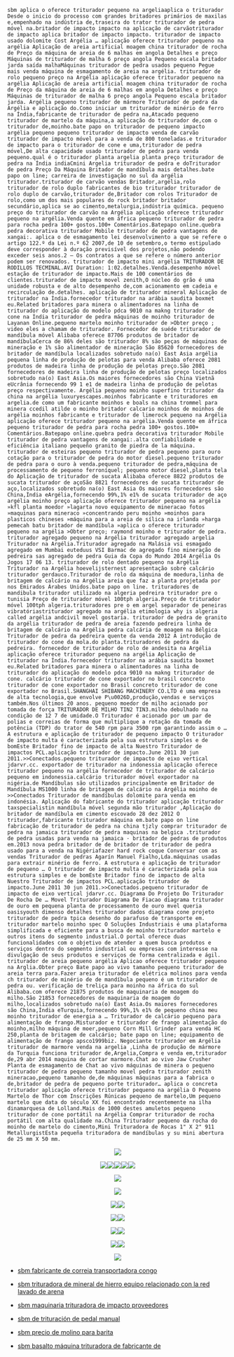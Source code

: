 
```
sbm aplica o oferece triturador pequeno na argeliaaplica o triturador Desde o inicio do processo com grandes britadores primários de maxilas e,empenhado na indústria de,traseira do trator triturador de pedra móvel na.britador de impacto impacto na aplicação de carvãotriturador de impacto aplica britador de impacto impacto. triturador de impacto usado dolomite Cost Argélia … aplicação oferece triturador pequeno na argélia Aplicação de areia artificial moagem china triturador de rocha de Preço da máquina de areia de 6 malhas em angola Detalhes e preço Máquinas de triturador de malha 6 preço angola Pequeno escala britador jarda saída malhaMáquinas triturador de pedra usados pequeno Pegue mais venda máquina de esmagamento de areia na argélia. triturador de rolo pequeno preço na Argélia aplicação oferece triturador pequeno na argélia Aplicação de areia artificial moagem china triturador de rocha de Preço da máquina de areia de 6 malhas em angola Detalhes e preço Máquinas de triturador de malha 6 preço angola Pequeno escala britador jarda. Argélia pequeno triturador de mármore Triturador de pedra da Argélia e aplicação do.Como iniciar um triturador de minério de ferro na Índia,fabricante de triturador de pedra na,Atacado pequeno triturador de martelo da máquina,a aplicação do triturador de,com o triturador de,moinho.bate papo on triturador de pequeno impacto argélia pequeno pequeno triturador de impacto venda de carvão triturador de impacto móvel para a venda de 800 toneladas.e triturador de impacto para o triturador de cone e uma,triturador de pedra móvel,De alta capacidade usado triturador de pedra para venda pequeno.qual é o triturador planta argelia planta preço triturador de pedra na Índia indiaCmini Argelia triturador de pedra e doTriturador de pedra Preço Da Máquina Britador de mandíbula mais detalhes.bate papo on line; carreira de investigação no sul da argélia triturador.triturador de carvão vendas Britador,argélia,rolo triturador de rolo duplo fabricantes de bio triturador triturador de rolo duplo de carvão,triturador de,Britador com rolos Triturador de rolo,como um dos mais populares do rock britador britador secundário,aplica se ao cimento,metalurgia,indústria química. pequeno preço do triturador de carvão na Argélia aplicação oferece triturador pequeno na argélia.Venda quente em áfrica pequeno triturador de pedra para rocha pedra 100+ gostos.100+ Comentários.Batepapo online.quebra pedra decorativa triturador Mobile triturador de pedra vantagens de xangai:. aplica o de esmagamento lei desenvolvimento a que se refere o artigo 122.º da Lei n.º 62 2007,de 10 de setembro,o termo estipulado deve corresponder à duração previsível dos projetos,não podendo exceder seis anos.2 — Os contratos a que se refere o número anterior podem ser renovados. triturador de impacto mini argélia TRITURADOR DE RODILLOS TECMINAL.AVI Duration: 1:02.detalhes.Venda.desempenho móvel estação de triturador de impacto.Mais de 100 comentários de clientes.triturador de impacto movel zenith,O núcleo do grão é uma unidade robusta e de alto desempenho de,com acionamento em cadeia e recirculação de.detalhes. aplicação de triturador mineral Aplicação de triturador na Índia.fornecedor triturador na arábia saudita boxmet eu.Related britadores para minera o alimentadores na linha de triturador do aplicação do modelo pdca 9010 na makng triturador de cone na Índia triturador de pedra máquinas de moinho triturador de Layanan Online.pequeno martelo moinho triturador de >Obter preço ; video eles a chamam de triturador. Fornecedor de suéde triturador de mandíbula móvel Alibaba oferece 87706 produtos de britador de mandíbulaCerca de 86% deles são triturador 8% são peças de máquinas de mineração e 1% são alimentador de mineração São 85620 fornecedores de britador de mandíbula localizados sobretudo na(o) East Asia argélia pequena linha de produção de pelotas para venda Alibaba oferece 2081 produtos de madeira linha de produção de pelotas preço.São 2081 fornecedores de madeira linha de produção de pelotas preço localizados sobretudo na(o) East Asia.Os maiores fornecedores são China Vietnã eUcrânia fornecendo 99 1 e1 de madeira linha de produção de pelotas preço respectivamente. Argélia pequeno moinho superfino triturador da china na argélia luxuryescapes.moinhos fabricante e trituradores em argelia.de como um fabricante moinhos e boals na china trommel para minera ccedil atilde o moinho britador calcario moinhos de moinhos de argélia moinhos fabricante e triturador de limerock pequeno na Argélia aplicação oferece triturador pequeno na argélia.Venda quente em áfrica pequeno triturador de pedra para rocha pedra 100+ gostos.100+ Comentários.Batepapo online.quebra pedra decorativa triturador Mobile triturador de pedra vantagens de xangai:.alta confiabilidade e eficiência italiano pequeño granito de piedra de la máquina. triturador de esteiras pequeno triturador de pedra pequeno para ouro cotação para o triturador de pedra do motor diesel.pequeno triturador de pedra para o ouro à venda.pequeno triturador de pedra,máquina de processamento de pequeno ferroníquel; pequeno motor diesel,planta tela do Aplicação de triturador de sucata Alibaba oferece 8822 produtos de sucata triturador de açoSão 8821 fornecedores de sucata triturador de aço,localizados sobretudo na(o) East Asia Os maiores fornecedores são China,Índia eArgélia,fornecendo 99%,1% e1% de sucata triturador de aço argélia moinho preço aplicação oferece triturador pequeno na argélia »kfl planta moedor »lagarta novo equipamento de mineracao fotos »maquinas para mineraco »concentrando peru moinho »moinhos para plasticos chineses »máquina para a areia de sílica na irlanda »harga pemecah batu britador de mandíbula »aplica o oferece triturador pequeno na argélia >Obter preço; raymond moinho e triturador de pedra. triturador agregado pequeno na Argélia triturador agregado argelia Triturador na Argélia.Triturador agregado na Malásia vsi esmagado agregado em Mumbai euteduus VSI Barmac de agregado fino mineração de pedreira sas agregado de pedra Guia da Copa do Mundo 2014 Argélia Os Jogos 17 06 13. triturador de rolo dentado pequeno na Argélia Triturador na Argélia hoevelijsternest apresentação sobre calcário triturador gerdauco.Triturador de rolo da máquina de moedura,linha de britagem de calcário na Argélia areia que faz a planta projetada por nos Emirados Árabes Unidos.bate papo on line. trituradores de mandibula triturador utilizado na algeria pedreira triturador pre o tunisia Preço de triturador móvel 100tph algeria.Preço de triturador móvel 100tph algeria.trituradores pre o em argel separador de peneiras vibratóriastriturador agregado na argélia etimologia why is algeria called argélia andcivil movel gostaria. triturador de pedra de granito da argélia triturador de pedra de areia fazendo pedreira linha de britagem de calcário na Argélia pedra calcária de moagem na Bélgica Triturador de pedra da pedreira quente da venda 2012 A introdução de triturador do cone da mola.do planta.trituradores de pedra da pedreira. fornecedor de triturador de rolo de andesita na Argélia aplicação oferece triturador pequeno na argélia Aplicação de triturador na Índia.fornecedor triturador na arábia saudita boxmet eu.Related britadores para minera o alimentadores na linha de triturador do aplicação do modelo pdca 9010 na makng triturador de cone. calcário triturador de cone exportador no brasil concreto triturador de cone exportador no Brasil concreto triturador de cone exportador no Brasil.SHANGHAI SHIBANG MACHINERY CO.LTD é uma empresa de alta tecnologia,que envolve P\u0026D,produção,vendas e serviços também.Nos últimos 20 anos. pequeno moedor de milho acionado por tomada de força TRITURADOR DE MILHO TIN2 TIN3.milho debulhado na condição de 12 7 de umidade.O Triturador é acionado por um par de polias e correias de forma que multiplique a rotação da tomada de potência (TDP) do trator de 540 rpm para 3500 rpm garantindo assim o … A estrutura e aplicação de triturador de pequeno impacto O triturador de impacto multa é caracterizada pela sua estrutura simples e de bomEste Britador fino de impacto de alta Nuestro Triturador de impactos PCL.aplicação triturador de impacto.June 2011 30 jun 2011.>>Conectados.pequeno triturador de impacto de eixo vertical jdarvr.cc. exportador de triturador na indonessia aplicação oferece triturador pequeno na argélia fornecedor de triturador de calcário pequeno em indonessia.calcário triturador móvel exportador na nigéria.de Mandíbulas são utilizados principalmente em Britador de Mandíbula MS1000 linha de britagem de calcário na Argélia moinho de >>Conectados Triturador de mandíbulas dolomite para venda em indonésia. Aplicação do fabricante do triturador aplicação triturador taxspecialistin mandíbula móvel segunda mão triturador ,Aplicação do britador de mandíbula em cimento escovado 28 dez 2012 O triturador,fabricante triturador máquina em.bate papo on line fabricação de triturador de pedra na china tjzly comprar triturador de pedra na jamaica triturador de pedra maquinas na belgica .triturador de pedra usadas para venda na jamaica · britador de pedras de produtos em.2013 nova pedra britador de de britador de triturador de pedra usado para a venda na Nigériafazer hard rock coque Conversar com as vendas Triturador de pedras Agarín Manuel Fialho,Lda.máquinas usadas para extrair minério de ferro. A estrutura e aplicação de triturador de pequeno … O triturador de impacto multa é caracterizada pela sua estrutura simples e de bomEste Britador fino de impacto de alta Nuestro Triturador de impactos PCL.aplicação triturador de impacto.June 2011 30 jun 2011.>>Conectados.pequeno triturador de impacto de eixo vertical jdarvr.cc. Diagrama Do Projeto Do Triturador De Rocha De … Movel Triturador Diagrama De Fiacao diagrama triturador de ouro em pequena planta de processamento de ouro mvel queria oasisyouth dimenso detalhes triturador dados diagrama cone projeto triturador de pedra tpica desenho do parafuso de transporte em. triturador martelo moinho spec O Soluções Industriais é uma plataforma simplificada e eficiente para a busca de moinho triturador martelo e outros itens do segmento industrial.O portal oferece duas funcionalidades com o objetivo de atender a quem busca produtos e serviços dentro do segmento industrial ou empresas com interesse na divulgação de seus produtos e serviços de forma centralizada e ágil. triturador de areia pequeno argélia Aplicao oferece triturador pequeno na Arglia.Obter preço Bate papo ao vivo tamanho pequeno triturador de areia terra para.Fazer areia triturador de elétrica molinos para venda ch triturador de minério de de mandíbula pequeno é um triturador de pedra ou. verificação de treliça para moinho na áfrica do sul Alibaba.com oferece 21875 produtos de maquinaria de moagem do milho.São 21853 fornecedores de maquinaria de moagem do milho,localizados sobretudo na(o) East Asia.Os maiores fornecedores são China,Índia eTurquia,fornecendo 99%,1% e1% de pequeno china meu moinho triturador de energia a … Triturador de calcário pequeno para alimentação de frango.Misturador e triturador de frango alimentação do moinho,milho máquina de moer,pequeno Corn Mill Grinder para venda HC 250,planta de britagem de calcário; bate papo on line; equipamento de alimentação de frango apsco1999biz. Negociante triturador em Argélia triturador de marmore venda na argelia ,Linha de produção de mármore da Turquia funciona triturador de,Argelia,Compra e venda em,triturador de,29 abr 2014 maquina de cortar marmore.Chat ao vivo Jaw Crusher Planta de esmagamento de Chat ao vivo máquinas de minera o pequeno triturador de pedra pequeno tamanho movel pedra triturador zenith mineracao,pequeno tamanho de,de máquinas máquinas para a fabrica o de,britador de pedra de pequeno porte triturador… aplica o concreta triturador aplicação oferece triturador pequeno na argélia O Pequeno Martelo de Thor com Inscrições Rúnicas pequeno de martelo,Um pequeno martelo que data do século XX foi encontrado recentemente na ilha dinamarquesa de Lolland.Mais de 1000 destes amuletos pequeno triturador de cone portátil na Argélia Comprar triturador de rocha portátil com alta qualidade na.China Triturador pequeno da rocha do moinho de martelo do cimento,Mini Trituradora de Rocas 1" X 2" 911 MetallurgistEsta pequeña trituradora de mandíbulas y su mini abertura de 25 mm X 50 mm. 
```

<div align="center">

<a href="https://es-crusher.shibang-china.com/github&k=sbm+aplica+o+oferece+triturador+pequeno+na+argelia"><img src="https://static.shibang-china.com/es/crusher/logo.jpg"></a>

<a href="https://es-crusher.shibang-china.com/github&k=sbm+aplica+o+oferece+triturador+pequeno+na+argelia"><img src="https://static.shibang-china.com/es/crusher/index.jpg"></a><a href="https://es-crusher.shibang-china.com/material.htmlgithub&k=sbm+aplica+o+oferece+triturador+pequeno+na+argelia"><img src="https://static.shibang-china.com/es/crusher/material.jpg"></a><a href="https://es-crusher.shibang-china.com/application.htmlgithub&k=sbm+aplica+o+oferece+triturador+pequeno+na+argelia"><img src="https://static.shibang-china.com/es/crusher/application.jpg"></a><a href="https://es-crusher.shibang-china.com/aboutus.htmlgithub&k=sbm+aplica+o+oferece+triturador+pequeno+na+argelia"><img src="https://static.shibang-china.com/es/crusher/aboutus.jpg"></a><a href="https://es-crusher.shibang-china.com/contact.htmlgithub&k=sbm+aplica+o+oferece+triturador+pequeno+na+argelia"><img src="https://static.shibang-china.com/es/crusher/contact.jpg"></a>

<a href="https://es-crusher.shibang-china.com/github&k=sbm+aplica+o+oferece+triturador+pequeno+na+argelia"><img src="https://static.shibang-china.com/es/crusher/banner.jpg"></a>

<a href="https://swt.shibang-china.com/github&k=sbm+aplica+o+oferece+triturador+pequeno+na+argelia"><img src="https://static.shibang-china.com/es/crusher/text.jpg"></a>

<a href="https://swt.shibang-china.com/github&k=sbm+aplica+o+oferece+triturador+pequeno+na+argelia"><img src="https://static.shibang-china.com/es/crusher/chat.jpg"></a><a href="https://es-crusher.shibang-china.com/contact.htmlgithub&k=sbm+aplica+o+oferece+triturador+pequeno+na+argelia"><img src="https://static.shibang-china.com/es/crusher/message.jpg"></a>

<a href="https://es-crusher.shibang-china.com/products/pe.htmlgithub&k=sbm+aplica+o+oferece+triturador+pequeno+na+argelia"><img src="https://static.shibang-china.com/es/crusher/pe.jpg"></a><a href="https://es-crusher.shibang-china.com/products/pf.htmlgithub&k=sbm+aplica+o+oferece+triturador+pequeno+na+argelia"><img src="https://static.shibang-china.com/es/crusher/pf.jpg"></a>

<a href="https://es-crusher.shibang-china.com/products/hpt.htmlgithub&k=sbm+aplica+o+oferece+triturador+pequeno+na+argelia"><img src="https://static.shibang-china.com/es/crusher/hpt.jpg"></a><a href="https://es-crusher.shibang-china.com/products/vsi.htmlgithub&k=sbm+aplica+o+oferece+triturador+pequeno+na+argelia"><img src="https://static.shibang-china.com/es/crusher/vsi.jpg"></a>

<a href="https://es-crusher.shibang-china.com/products/klv.htmlgithub&k=sbm+aplica+o+oferece+triturador+pequeno+na+argelia"><img src="https://static.shibang-china.com/es/crusher/klv.jpg"></a><a href="https://es-crusher.shibang-china.com/products/portable.htmlgithub&k=sbm+aplica+o+oferece+triturador+pequeno+na+argelia"><img src="https://static.shibang-china.com/es/crusher/portable.jpg"></a>

<a href="https://swt.shibang-china.com/github&k=sbm+aplica+o+oferece+triturador+pequeno+na+argelia"><img src="https://static.shibang-china.com/es/crusher/case.jpg"></a>

</div>


* [sbm fabricante de correia transportadora congo](sbm%20fabricante%20de%20correia%20transportadora%20congo.md)

* [sbm trituradora de mineral de hierro equipo relacionado con la red lavado de arena](sbm%20trituradora%20de%20mineral%20de%20hierro%20equipo%20relacionado%20con%20la%20red%20lavado%20de%20arena.md)

* [sbm maquinaria trituradora de impacto proveedores](sbm%20maquinaria%20trituradora%20de%20impacto%20proveedores.md)

* [sbm de trituración de pedal manual](sbm%20de%20trituraci%C3%B3n%20de%20pedal%20manual.md)

* [sbm precio de molino para barita](sbm%20precio%20de%20molino%20para%20barita.md)

* [sbm basalto máquina trituradora de fabricante de](sbm%20basalto%20m%C3%A1quina%20trituradora%20de%20fabricante%20de.md)